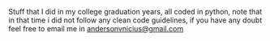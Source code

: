 Stuff that I did in my college graduation years, all coded in python, 
note that in that time i did not follow any clean code guidelines,
if you have any doubt feel free to email me in andersonvnicius@gmail.com 
